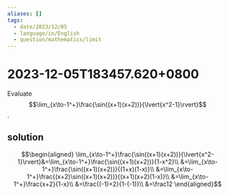 ```yaml
---
aliases: []
tags:
  - date/2023/12/05
  - language/in/English
  - question/mathematics/limit
---
```


# 2023-12-05T183457.620+0800

Evaluate $$\lim_{x\to-1^+}\frac{\sin((x+1)(x+2))}{\lvert{x^2-1}\rvert}$$.

## solution

$$\begin{aligned}
\lim_{x\to-1^+}\frac{\sin((x+1)(x+2))}{\lvert{x^2-1}\rvert}&=\lim_{x\to-1^+}\frac{\sin((x+1)(x+2))}{1-x^2}\\
&=\lim_{x\to-1^+}\frac{\sin((x+1)(x+2))}{(1+x)(1-x)}\\
&=\lim_{x\to-1^+}\frac{(x+2)\sin((x+1)(x+2))}{(x+1)(x+2)(1-x)}\\
&=\lim_{x\to-1^+}\frac{x+2}{1-x}\\
&=\frac{(-1)+2}{1-(-1)}\\
&=\frac12
\end{aligned}$$
